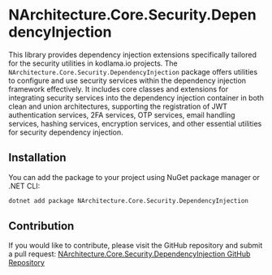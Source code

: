 # NArchitecture.Core.Security.DependencyInjection

This library provides dependency injection extensions specifically tailored for the security utilities in kodlama.io projects. The `NArchitecture.Core.Security.DependencyInjection` package offers utilities to configure and use security services within the dependency injection framework effectively. It includes core classes and extensions for integrating security services into the dependency injection container in both clean and union architectures, supporting the registration of JWT authentication services, 2FA services, OTP services, email handling services, hashing services, encryption services, and other essential utilities for security dependency injection.

## Installation

You can add the package to your project using NuGet package manager or .NET CLI:

```bash
dotnet add package NArchitecture.Core.Security.DependencyInjection
```

## Contribution

If you would like to contribute, please visit the GitHub repository and submit a pull request: [NArchitecture.Core.Security.DependencyInjection GitHub Repository](https://github.com/kodlamaio-projects/nArchitecture.Core)
